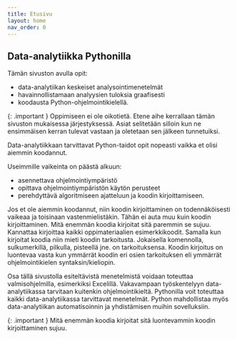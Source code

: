 ```yaml
---
title: Etusivu
layout: home
nav_order: 0
---
```


## Data-analytiikka Pythonilla

Tämän sivuston avulla opit:

* data-analytiikan keskeiset analysointimenetelmät
* havainnollistamaan analyysien tuloksia graafisesti
* koodausta Python-ohjelmointikielellä.

{: .important }
Oppimiseen ei ole oikotietä. Etene aihe kerrallaan tämän sivuston mukaisessa järjestyksessä. Asiat selitetään silloin kun ne ensimmäisen kerran tulevat vastaan ja oletetaan sen jälkeen tunnetuiksi.

Data-analytiikkaan tarvittavat Python-taidot opit nopeasti vaikka et olisi aiemmin koodannut.

Useimmille vaikeinta on päästä alkuun:

* asennettava ohjelmointiympäristö
* opittava ohjelmointiympäristön käytön perusteet
* perehdyttävä algoritmiseen ajatteluun ja koodin kirjoittamiseen.

Jos et ole aiemmin koodannut, niin koodin kirjoittaminen on todennäköisesti vaikeaa ja toisinaan vastenmielistäkin. Tähän ei auta muu kuin koodin kirjoittaminen. Mitä enemmän koodia kirjoitat sitä paremmin se sujuu. Kannattaa kirjoittaa kaikki oppimateriaalien esimerkkikoodit. Samalla kun kirjoitat koodia niin mieti koodin tarkoitusta. Jokaisella komennolla, sulkumerkillä, pilkulla, pisteellä jne. on tarkoituksensa. Koodin kirjoitus on luontevaa vasta kun ymmärrät koodin eri osien tarkoituksen eli ymmärrät ohjelmointikielen syntaksin/kieliopin.

Osa tällä sivustolla esiteltävistä menetelmistä voidaan toteuttaa valmisohjelmilla, esimerkiksi Excelillä. Vakavampaan työskentelyyn data-analytiikassa tarvitaan kuitenkin ohjelmointikieltä. Pythonilla voit toteuttaa kaikki data-analytiikassa tarvittavat menetelmät. Python mahdollistaa myös data-analytiikan automatisoinnin ja yhdistämisen muihin sovelluksiin.

{: .important }
Mitä enemmän koodia kirjoitat sitä luontevammin koodin kirjoittaminen sujuu.
